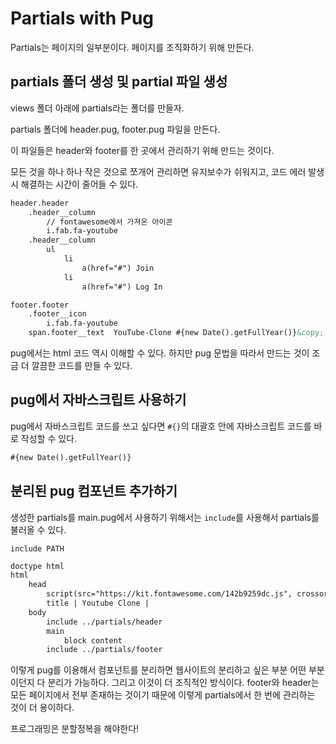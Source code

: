 # Partials with Pug

Partials는 페이지의 일부분이다. 페이지를 조직화하기 위해 만든다.

## partials 폴더 생성 및 partial 파일 생성

views 폴더 아래에 partials라는 폴더를 만들자.

partials 폴더에 header.pug, footer.pug 파일을 만든다.

이 파일들은 header와 footer를 한 곳에서 관리하기 위해 만드는 것이다.

모든 것을 하나 하나 작은 것으로 쪼개어 관리하면 유지보수가 쉬워지고, 코드 에러 발생시 해결하는 시간이 줄어들 수 있다.

``` html
header.header
    .header__column
		// fontawesome에서 가져온 아이콘
        i.fab.fa-youtube
    .header__column
        ul
            li
                a(href="#") Join
            li
                a(href="#") Log In
```



``` html
footer.footer
    .footer__icon
        i.fab.fa-youtube
    span.footer__text  YouTube-Clone #{new Date().getFullYear()}&copy;
```

pug에서는 html 코드 역시 이해할 수 있다. 하지만 pug 문법을 따라서 만드는 것이 조금 더 깔끔한 코드를 만들 수 있다.

## pug에서 자바스크립트 사용하기

pug에서 자바스크립트 코드를 쓰고 싶다면 `#{}`의 대괄호 안에 자바스크립트 코드를 바로 작성할 수 있다.

``` html
#{new Date().getFullYear()}
```

## 분리된 pug 컴포넌트 추가하기

생성한 partials를 main.pug에서 사용하기 위해서는 `include`를 사용해서 partials를 불러올 수 있다.

`include PATH`

``` html
doctype html
html
    head
        script(src="https://kit.fontawesome.com/142b9259dc.js", crossorigin="anonymous")
        title | Youtube Clone |
    body
        include ../partials/header
        main
            block content
        include ../partials/footer
```

이렇게 pug를 이용해서 컴포넌트를 분리하면 웹사이트의 분리하고 싶은 부분 어떤 부분이던지 다 분리가 가능하다. 그리고 이것이 더 조직적인 방식이다. footer와 header는 모든 페이지에서 전부 존재하는 것이기 때문에 이렇게 partials에서 한 번에 관리하는 것이 더 용이하다.

프로그래밍은 분할정복을 해야한다!


